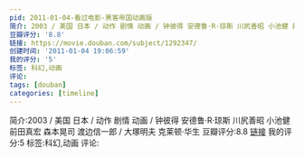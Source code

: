 ```yaml
---
pid: 2011-01-04-看过电影-黑客帝国动画版
简介: 2003 / 美国 日本 / 动作 剧情 动画 / 钟彼得 安德鲁·R·琼斯 川尻善昭 小池健 前田真宏 森本晃司 渡边信一郎 / 大塚明夫 克莱顿·华生
豆瓣评分: '8.8'
链接: https://movie.douban.com/subject/1292347/
创建时间: '2011-01-04 19:06:59'
我的评分: '5'
标签: 科幻,动画
评论:
tags: [douban]
categories: [timeline]
---
```

简介:2003 / 美国 日本 / 动作 剧情 动画 / 钟彼得 安德鲁·R·琼斯 川尻善昭 小池健 前田真宏 森本晃司 渡边信一郎 / 大塚明夫 克莱顿·华生
豆瓣评分:8.8
[链接](https://movie.douban.com/subject/1292347/)
我的评分:5
标签:科幻,动画
评论:
